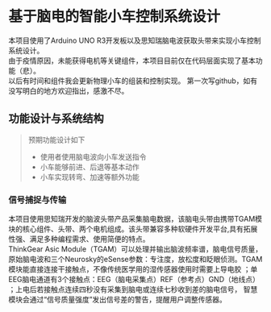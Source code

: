 # 基于脑电的智能小车控制系统设计  
本项目使用了Arduino UNO R3开发板以及思知瑞脑电波获取头带来实现小车控制系统设计。  
由于疫情原因，未能获得电机等关键组件，本项目目前仅在代码层面实现了基本功能（悲）。  
以后有时间和组件我会更新物理小车的组装和控制实现。 
第一次写github，如有没写明白的地方欢迎指出，感激不尽。
## 功能设计与系统结构  
> 预期功能设计如下
> * 使用者使用脑电波向小车发送指令
> * 小车能够前进、后退等基本动作
> * 小车实现转弯、加速等额外功能  
### 信号捕捉与传输  
本项目使用思知瑞开发的脑波头带产品采集脑电数据，该脑电头带由携带TGAM模块的核心组件、头带、两个电机组成。该头带兼容多种软硬件开发平台,具有拓展性强、满足多种编程需求、使用简便的特点。  
ThinkGear Asic Module（TGAM）可以处理并输出脑波频率谱，脑电信号质量，原始脑电波和三个Neurosky的eSense参数：专注度，放松度和眨眼侦测。TGAM模块能直接连接干接触点，不像传统医学用的湿传感器使用时需要上导电胶 ；单EEG脑电通道有3个接触点：EEG（脑电采集点）REF（参考点）GND（地线点） ；上电后若接触点连续四秒没有采集到脑电或连续七秒收到差的脑电信号， 智慧模块会通过“信号质量强度”发出信号差的警告，提醒用户调整传感器。  

